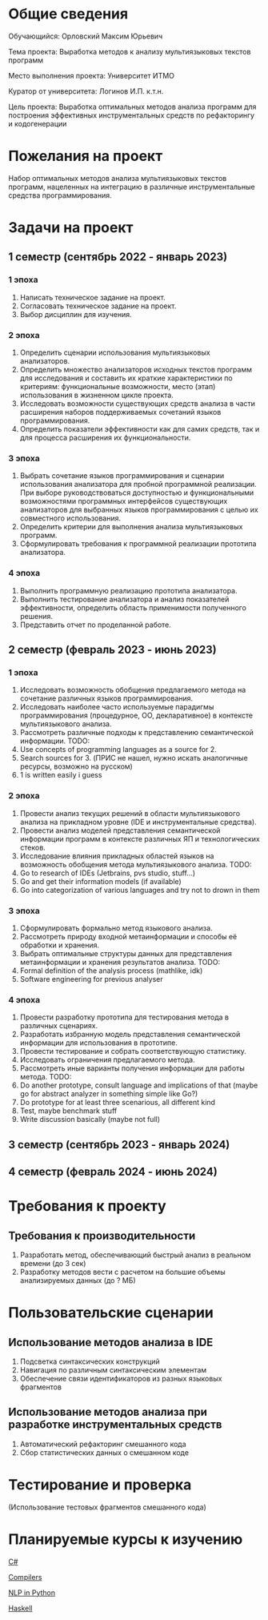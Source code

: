 # Общие сведения

Обучающийся: Орловский Максим Юрьевич

Тема проекта: Выработка методов к анализу мультиязыковых текстов программ

Место выполнения проекта: Университет ИТМО

Куратор от университета: Логинов И.П. к.т.н.

Цель проекта: Выработка оптимальных методов анализа программ для построения эффективных инструментальных средств по рефакторингу и кодогенерации 


# Пожелания на проект
Набор оптимальных методов анализа мультиязыковых текстов программ, нацеленных на интеграцию в различные инструментальные средства программирования.

# Задачи на проект
## 1 семестр (сентябрь 2022 - январь 2023)
### 1 эпоха
1.	Написать техническое задание на проект.
2.	Согласовать техническое задание на проект.
3.	Выбор дисциплин для изучения.
### 2 эпоха
1.	Определить сценарии использования мультиязыковых анализаторов.
2.	Определить множество анализаторов исходных текстов программ для исследования и составить их краткие характеристики по критериям: функциональные возможности, место (этап) использования в жизненном цикле проекта.
3.	Исследовать возможности существующих средств анализа в части расширения наборов поддерживаемых сочетаний языков программирования.
4.	Определить показатели эффективности как для самих средств, так и для процесса расширения их функциональности.
### 3 эпоха
1.	Выбрать сочетание языков программирования и сценарии использования анализатора для пробной программной реализации. При выборе руководствоваться доступностью и функциональными возможностями программных интерфейсов существующих анализаторов для выбранных языков программирования с целью их совместного использования.
2.	Определить критерии для выполнения анализа мультиязыковых программ.
3.	Сформулировать требования к программной реализации прототипа анализатора.
### 4 эпоха
1.	Выполнить программную реализацию прототипа анализатора.
2.	Выполнить тестирование анализатора и анализ показателей эффективности, определить область применимости полученного решения.
3.	Представить отчет по проделанной работе.
## 2 семестр (февраль 2023 - июнь 2023)
### 1 эпоха
1. Исследовать возможность обобщения предлагаемого метода на сочетание различных языков программирования.
2. Исследовать наиболее часто используемые парадигмы программирования (процедурное, ОО, декларативное) в контексте мультиязыкового анализа.
3. Рассмотреть различные подходы к представлению семантической информации.
TODO:
1.  Use concepts of programming languages as a source for 2.
1.  Search sources for 3. (ПРИС не нашел, нужно искать аналогичные ресурсы, возможно на русском)
1.  1 is written easily i guess
### 2 эпоха
1. Провести анализ текущих решений в области мультиязыкового анализа на прикладном уровне (IDE и инструментальные средства).
2. Провести анализ моделей представления семантической информации программ в контексте различных ЯП и технологических стеков.
3. Исследование влияния прикладных областей языков на возможность обобщения метода мультиязыкового анализа.
TODO:
1.  Go to research of IDEs (Jetbrains, pvs studio, stuff...)
1.  Go and get their information models (if available)
1.  Go into categorization of various languages and try not to drown in them
### 3 эпоха
1. Сформулировать формально метод языкового анализа.
2. Рассмотреть природу входной метаинформации и способы её обработки и хранения.
3. Выбрать оптимальные структуры данных для представления метаинформации и хранения результатов анализа.
TODO:
1.  Formal definition of the analysis process (mathlike, idk)
1.  Software engineering for previous analyser
### 4 эпоха
1. Провести разработку прототипа для тестирования метода в различных сценариях.
2. Разработать избранную модель представления семантической информации для использования в прототипе.
3. Провести тестирование и собрать соответствующую статистику.
4. Исследовать ограничения предлагаемого метода.
5. Рассмотреть иные варианты получения информации для работы метода.
TODO:
1.  Do another prototype, consult language and implications of that (maybe go for abstract analyzer in something simple like Go?)
1.  Do prototype for at least three scenarious, all different kind
1.  Test, maybe benchmark stuff
1.  Write discussion basically (maybe not full)
## 3 семестр (сентябрь 2023 - январь 2024)
## 4 семестр (февраль 2024 - июнь 2024)

# Требования к проекту

## Требования к производительности

1. Разработать метод, обеспечивающий быстрый анализ в реальном времени (до 3 сек)
1. Разработку методов вести с расчетом на большие объемы анализируемых данных (до ? МБ)

# Пользовательские сценарии

## Использование методов анализа в IDE

1. Подсветка синтаксических конструкций 
1. Навигация по различным синтаксическим элементам
1. Обеспечение связи идентификаторов из разных языковых фрагментов

## Использование методов анализа при разработке инструментальных средств

1. Автоматический рефакторинг смешанного кода
1. Сбор статистических данных о смешанном коде

# Тестирование и проверка 

(Использование тестовых фрагментов смешанного кода)

# Планируемые курсы к изучению
[C#](https://www.udemy.com/course/c-sharp-oop-ultimate-guide-project-master-class/)

[Compilers](https://www.edx.org/course/compilers)

[NLP in Python](https://www.udemy.com/course/natural-language-processing-in-python)

[Haskell](https://stepik.org/course/75)